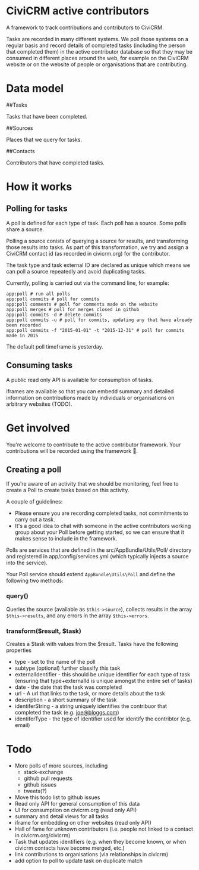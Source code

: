 # CiviCRM active contributors

A framework to track contributions and contributors to CiviCRM.

Tasks are recorded in many different systems. We poll those systems on a regular basis and record details of completed tasks (including the person that completed them) in the active contributor database so that they may be consumed in different places around the web, for example on the CiviCRM website or on the website of people or organisations that are contributing.

# Data model

##Tasks

Tasks that have been completed.

##Sources

Places that we query for tasks.

##Contacts

Contributors that have completed tasks.

# How it works

## Polling for tasks

A poll is defined for each type of task.  Each poll has a source. Some polls share a source.

Polling a source conists of querying a source for results, and transforming those results into tasks. As part of this transformation, we try and assign a CiviCRM contact id (as recorded in civicrm.org) for the contributor.

The task type and task external ID are declared as unique which means we can poll a source repeatedly and avoid duplicating tasks.

Currently, polling is carried out via the command line, for example:

```
app:poll # run all polls
app:poll commits # poll for commits
app:poll comments # poll for comments made on the website
app:poll merges # poll for merges closed in github
app:poll commits -d # delete commits
app:poll commits -u # poll for commits, updating any that have already been recorded
app:poll commits -f "2015-01-01" -t "2015-12-31" # poll for commits made in 2015
```

The default poll timeframe is yesterday.

## Consuming tasks

A public read only API is available for consumption of tasks.

iframes are available so that you can embedd summary and detailed information on contributions made by individuals or organisations on arbitrary websites (TODO).

# Get involved

You're welcome to contribute to the active contributor framework. Your contributions will be recorded using the framework :poodle:.

## Creating a poll

If you're aware of an activity that we should be monitoring, feel free to create a Poll to create tasks based on this activity.

A couple of guidelines:

* Please ensure you are recording completed tasks, not commitments to carry out a task.
* It's a good idea to chat with someone in the active contributors working group about your Poll before getting started, so we can ensure that it makes sense to include in the framework.

Polls are services that are defined in the src/AppBundle/Utils/Poll/ directory and registered in app/config/services.yml (which typically injects a source into the service).

Your Poll service should extend `AppBundle\Utils\Poll` and define the following two methods:

### query()

Queries the source (available as `$this->source`), collects results in the array `$this->results`, and any errors in the array `$this->errors`.

### transform($result, $task)

Creates a $task with values from the $result. Tasks have the following properties

* type - set to the name of the poll
* subtype (optional) further classify this task
* externalIdentifier - this should be unique identifier for each type of task (ensuring that type+externalId is unique amongst the entire set of tasks) 
* date - the date that the task was completed
* url - A url that links to the task, or more details about the task
* description - a short summary of the task
* identiferString - a string uniquely identifies the contribuor that completed the task (e.g. joe@bloggs.com)
* identiferType - the type of identifier used for identify the contribtor (e.g. email)

# Todo

* More polls of more sources, including
    * stack-exchange
    * github pull requests
    * github issues
    * tweets(?)
* Move this todo list to github issues
* Read only API for general consumption of this data
* UI for consumption on civicrm.org (read only API)
* summary and detail views for all tasks
* iframe for embedding on other websites (read only API)
* Hall of fame for unknown contributors (i.e. people not linked to a contact in civicrm.org/civicrm)
* Task that updates identifiers (e.g. when they become known, or when civicrm contacts have become merged, etc.)
* link contributions to organisations (via relationships in civicrm)
* add option to poll to update task on duplicate match
